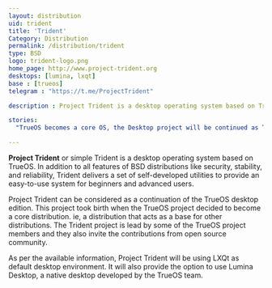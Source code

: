 ```yaml
---
layout: distribution
uid: trident
title: 'Trident'
Category: Distribution
permalink: /distribution/trident
type: BSD
logo: trident-logo.png
home_page: http://www.project-trident.org
desktops: [lumina, lxqt]
base : [trueos]
telegram : "https://t.me/ProjectTrident"

description : Project Trident is a desktop operating system based on TrueOS. In addition to all capabilities from regular BSD releases, it provides a set of tools to make life easier.

stories:
  "TrueOS becomes a core OS, the Desktop project will be continued as Trident" : "http://www.open-source-feed.com/2018/06/trueos-is-becoming-core-operating-system.html"

---
```


**Project Trident** or simple Trident is a desktop operating system based on TrueOS. In addition to all features of BSD distributions like security, stability, and reliability, Trident delivers a set of self-developed utilities to provide an easy-to-use system for beginners and advanced users.

Project Trident can be considered as a continuation of the TrueOS desktop edition. This project took birth when the TrueOS project decided to become a core distribution. ie, a distribution that acts as a base for other distributions. The Trident project is lead by some of the TrueOS project members and they also invite the contributions from open source community.

As per the available information, Project Trident will be using LXQt as default desktop environment. It will also provide the option to use Lumina Desktop, a native desktop developed by the TrueOS team.